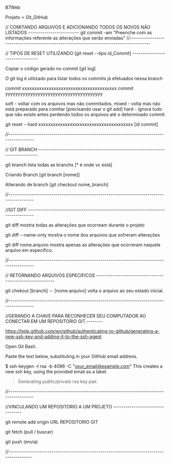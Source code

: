 B7Web

Projeto > Git_GitHub 

// COMITANDO ARQUIVOS E ADICIONANDO TODOS OS NOVOS NÃO LISTADOS -------------------------
 git commit -am "Preenche com as informações referente as alterações que serão enviadas"
//----------------------------------------------------------------------------------------

// TIPOS DE RESET UTILIZANDO [git reset --tipo id_Commit] --------------------------------

Copiar o código gerado no commit [git log]

O git log é utilizado para listar todos os commits já efetuados nessa branch

commit xxxxxxxxxxxxxxxxxxxxxxxxxxxxxxxxxxxxxxx
commit yyyyyyyyyyyyyyyyyyyyyyyyyyyyyyyyyyyyyyy

soft - voltar com os arquivos mas não commitados.
mixed - volta mas não está preparado para comitar [precisando usar o git add]
hard - ignora tudo que não existe antes perdendo todos os arquivos até o determinado commit

git reset --hard xxxxxxxxxxxxxxxxxxxxxxxxxxxxxxxxxxxxxxx [id commit]

//------------------------------------------------------------------------------------------

// GIT BRANCH ------------------------------------------------------------------------------

git branch lista todas as branchs [* é onde vc está]

Criando Branch [git branch [nome]]

Alterando de branch [git checkout nome_branch]

//------------------------------------------------------------------------------------------

//GIT DIFF ---------------------------------------------------------------------------------

git diff mostra todas as alterações que ocorream durante o projeto

git diff --name-only mostra o nome dos arquivos que sofreram alterações

git diff nome.arquivo mostra apenas as alterações que ocorreram naquele arquivo em especifico.

//------------------------------------------------------------------------------------------

// RETORNANDO ARQUIVOS ESPECIFICOS ---------------------------------------------------------

git chekout [branch] -- [nome.arquivo] volta o arquivo ao seu estado inicial.

//------------------------------------------------------------------------------------------

//GERANDO A CHAVE PARA RECONHECER SEU COMPUTADOR AO CONECTAR EM UM REPOSITORIO GIT.--------

https://help.github.com/en/github/authenticating-to-github/generating-a-new-ssh-key-and-adding-it-to-the-ssh-agent

Open Git Bash.

Paste the text below, substituting in your GitHub email address.

$ ssh-keygen -t rsa -b 4096 -C "your_email@example.com"
This creates a new ssh key, using the provided email as a label.

> Generating public/private rsa key pair.

//------------------------------------------------------------------------------------------

//VINCULANDO UM REPOSITORIO A UM PROJETO ---------------------------------

git remote add origin URL REPOSITORIO GIT

git fetch (pull / buscar)

git push (envia)

//-----------------------------------------------------------------------------------------
